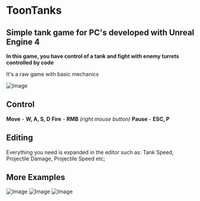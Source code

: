 # ToonTanks

## Simple tank game for PC's developed with Unreal Engine 4

__In this game, you have control of a tank and fight with enemy turrets controlled by code__

It's a raw game with basic mechanics

![Image](https://ibb.co/G7nkn2T)

## Control
__Move__ - __W, A, S, D__
__Fire__ - __RMB__ _(right mouse button)_
__Pause__ - __ESC, P__

## Editing
Everything you need is expanded in the editor such as: Tank Speed, Projectile Damage, Projectile Speed etc;

## More Examples

![Image](https://ibb.co/tKmw6dC)
![Image](https://ibb.co/23MdD1K)
![Image](https://ibb.co/QbrP7st)

